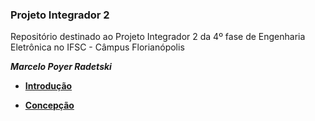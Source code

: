 ### Projeto Integrador 2

Repositório destinado ao Projeto Integrador 2 da 4º fase de Engenharia Eletrônica no IFSC - Câmpus Florianópolis

***Marcelo Poyer Radetski***

* [**Introdução**](introducao.md)

* [**Concepção**](concepcao.md)
